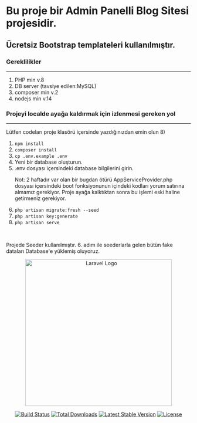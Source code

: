 <h1>Bu proje bir Admin Panelli Blog Sitesi projesidir.</h1>
<h2>Ücretsiz Bootstrap templateleri kullanılmıştır.</h2>

<h3>Gereklilikler</h3>
<hr>
<ol>
<li>PHP min v.8</li>
<li>DB server (tavsiye edilen:MySQL)</li>
<li>composer min v.2</li>
<li>nodejs min v.14</li>
</ol>

<h3>Projeyi localde ayağa kaldırmak için izlenmesi gereken yol</h3>
<hr>
<p>Lütfen codeları proje klasörü içersinde yazdığınızdan emin olun 8)</p>
<ol>
<li><code>npm install</code></li>
<li><code>composer install</code></li>
<li><code>cp .env.example .env</code></li>
<li>Yeni bir database oluşturun.</li>
<li>.env dosyası içersindeki database bilgilerini girin.</li>
<p>Not: 2 haftadır var olan bir bugdan ötürü AppServiceProvider.php dosyası içersindeki boot fonksiyonunun içindeki kodları yorum satırına almamız gerekiyor. Proje ayağa kalktıktan sonra bu işlemi eski haline getirmeniz gerekiyor.</p>
<li><code>php artisan migrate:fresh --seed</code></li>
<li><code>php artisan key:generate</code></li>
<li><code>php artisan serve</code></li>
</ol>
<br>
<p>Projede Seeder kullanılmıştır. 6. adım ile seederlarla gelen bütün fake dataları Database'e yüklemiş oluyoruz.</p>






<p align="center"><a href="https://laravel.com" target="_blank"><img src="https://raw.githubusercontent.com/laravel/art/master/logo-lockup/5%20SVG/2%20CMYK/1%20Full%20Color/laravel-logolockup-cmyk-red.svg" width="400" alt="Laravel Logo"></a></p>

<p align="center">
<a href="https://travis-ci.org/laravel/framework"><img src="https://travis-ci.org/laravel/framework.svg" alt="Build Status"></a>
<a href="https://packagist.org/packages/laravel/framework"><img src="https://img.shields.io/packagist/dt/laravel/framework" alt="Total Downloads"></a>
<a href="https://packagist.org/packages/laravel/framework"><img src="https://img.shields.io/packagist/v/laravel/framework" alt="Latest Stable Version"></a>
<a href="https://packagist.org/packages/laravel/framework"><img src="https://img.shields.io/packagist/l/laravel/framework" alt="License"></a>
</p>

